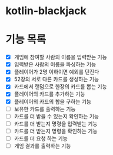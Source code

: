 # kotlin-blackjack

# 기능 목록
- [x] 게임에 참여할 사람의 이름을 입력받는 기능
- [x] 입력받은 사람의 이름을 파싱하는 기능
- [x] 플레이어가 2명 이하이면 예외를 던진다
- [x] 52장의 서로 다른 카드를 생성하는 기능 
- [x] 카드에서 랜덤으로 한장의 카드를 뽑는 기능
- [x] 플레이어의 카드를 추가하는 기능
- [x] 플레이어의 카드의 합을 구하는 기능
- [ ] 보유한 카드를 출력하는 기능
- [ ] 카드를 더 받을 수 있는지 확인하는 기능
- [ ] 카드를 더 받는지 명령을 입력받는 기능
- [ ] 카드를 더 받는지 명령을 확인하는 기능
- [ ] 카드를 더 요청 하는 기능
- [ ] 게임 결과를 출력하는 기능
